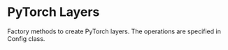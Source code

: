 # PyTorch Layers

Factory methods to create PyTorch layers. The operations are specified in Config class.
